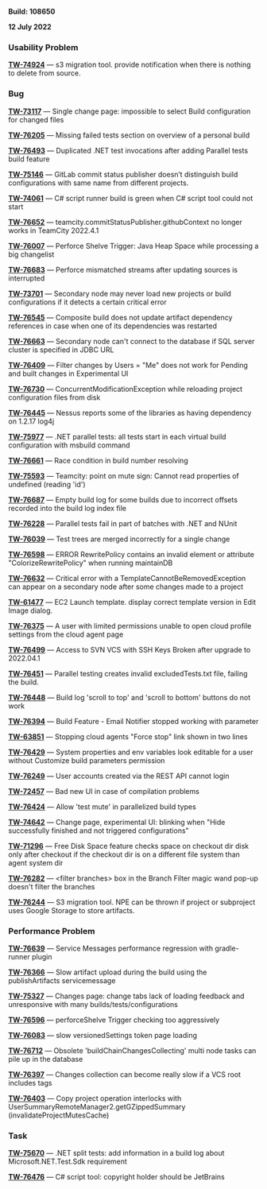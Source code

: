 [//]: # (title: TeamCity 2022.04.2 Release Notes)
[//]: # (auxiliary-id: TeamCity 2022.04.2 Release Notes)

__Build: 108650__

__12 July 2022__

### Usability Problem

**[TW-74924](https://youtrack.jetbrains.com/issue/TW-74924/s3-migration-tool-provide-notification-when-there-is-nothing-to-delete-from-source)** — s3 migration tool. provide notification when there is nothing to delete from source.

### Bug

**[TW-73117](https://youtrack.jetbrains.com/issue/TW-73117/Single-change-page-impossible-to-select-Build-configuration-for-changed-files)** — Single change page: impossible to select Build configuration for changed files

**[TW-76205](https://youtrack.jetbrains.com/issue/TW-76205/Missing-failed-tests-section-on-overview-of-a-personal-build)** — Missing failed tests section on overview of a personal build

**[TW-76493](https://youtrack.jetbrains.com/issue/TW-76493/Duplicated-NET-test-invocations-after-adding-Parallel-tests-build-feature)** — Duplicated .NET test invocations after adding Parallel tests build feature

**[TW-75146](https://youtrack.jetbrains.com/issue/TW-75146/GitLab-commit-status-publisher-doesnt-distinguish-build-configurations-with-same-name-from-different-projects)** — GitLab commit status publisher doesn’t distinguish build configurations with same name from different projects.

**[TW-74061](https://youtrack.jetbrains.com/issue/TW-74061/C-script-runner-build-is-green-when-C-script-tool-could-not-start)** — C# script runner build is green when C# script tool could not start

**[TW-76652](https://youtrack.jetbrains.com/issue/TW-76652/teamcitycommitStatusPublishergithubContext-no-longer-works-in-TeamCity-202241)** — teamcity.commitStatusPublisher.githubContext no longer works in TeamCity 2022.4.1

**[TW-76007](https://youtrack.jetbrains.com/issue/TW-76007/Perforce-Shelve-Trigger-Java-Heap-Space-while-processing-a-big-changelist)** — Perforce Shelve Trigger: Java Heap Space while processing a big changelist

**[TW-76683](https://youtrack.jetbrains.com/issue/TW-76683/Perforce-mismatched-streams-after-updating-sources-is-interrupted)** — Perforce mismatched streams after updating sources is interrupted

**[TW-73701](https://youtrack.jetbrains.com/issue/TW-73701/Secondary-node-may-never-load-new-projects-or-build-configurations-if-it-detects-a-certain-critical-error)** — Secondary node may never load new projects or build configurations if it detects a certain critical error

**[TW-76545](https://youtrack.jetbrains.com/issue/TW-76545/Composite-build-does-not-update-artifact-dependency-references-in-case-when-one-of-its-dependencies-was-restarted)** — Composite build does not update artifact dependency references in case when one of its dependencies was restarted

**[TW-76663](https://youtrack.jetbrains.com/issue/TW-76663/Secondary-node-cant-connect-to-the-database-if-SQL-server-cluster-is-specified-in-JDBC-URL)** — Secondary node can't connect to the database if SQL server cluster is specified in JDBC URL

**[TW-76409](https://youtrack.jetbrains.com/issue/TW-76409/Filter-changes-by-Users-Me-does-not-work-for-Pending-and-built-changes-in-Experimental-UI)** — Filter changes by Users = "Me" does not work for Pending and built changes in Experimental UI

**[TW-76730](https://youtrack.jetbrains.com/issue/TW-76730/ConcurrentModificationException-while-reloading-project-configuration-files-from-disk)** — ConcurrentModificationException while reloading project configuration files from disk

**[TW-76445](https://youtrack.jetbrains.com/issue/TW-76445/Nessus-reports-some-of-the-libraries-as-having-dependency-on-1217-log4j)** — Nessus reports some of the libraries as having dependency on 1.2.17 log4j

**[TW-75977](https://youtrack.jetbrains.com/issue/TW-75977/NET-parallel-tests-all-tests-start-in-each-virtual-build-configuration-with-msbuild-command)** — .NET parallel tests: all tests start in each virtual build configuration with msbuild command

**[TW-76661](https://youtrack.jetbrains.com/issue/TW-76661/Race-condition-in-build-number-resolving)** — Race condition in build number resolving

**[TW-75593](https://youtrack.jetbrains.com/issue/TW-75593/Teamcity-point-on-mute-sign-Cannot-read-properties-of-undefined-reading-id)** — Teamcity: point on mute sign: Cannot read properties of undefined (reading 'id')

**[TW-76687](https://youtrack.jetbrains.com/issue/TW-76687/Empty-build-log-for-some-builds-due-to-incorrect-offsets-recorded-into-the-build-log-index-file)** — Empty build log for some builds due to incorrect offsets recorded into the build log index file

**[TW-76228](https://youtrack.jetbrains.com/issue/TW-76228/Parallel-tests-fail-in-part-of-batches-with-NET-and-NUnit)** — Parallel tests fail in part of batches with .NET and NUnit

**[TW-76039](https://youtrack.jetbrains.com/issue/TW-76039/Test-trees-are-merged-incorrectly-for-a-single-change)** — Test trees are merged incorrectly for a single change

**[TW-76598](https://youtrack.jetbrains.com/issue/TW-76598/ERROR-RewritePolicy-contains-an-invalid-element-or-attribute-ColorizeRewritePolicy-when-running-maintainDB)** — ERROR RewritePolicy contains an invalid element or attribute "ColorizeRewritePolicy" when running maintainDB

**[TW-76632](https://youtrack.jetbrains.com/issue/TW-76632/Critical-error-with-a-TemplateCannotBeRemovedException-can-appear-on-a-secondary-node-after-some-changes-made-to-a-project)** — Critical error with a TemplateCannotBeRemovedException can appear on a secondary node after some changes made to a project

**[TW-61477](https://youtrack.jetbrains.com/issue/TW-61477/EC2-Launch-template-display-correct-template-version-in-Edit-Image-dialog)** — EC2 Launch template. display correct template version in Edit Image dialog.

**[TW-76375](https://youtrack.jetbrains.com/issue/TW-76375/A-user-with-limited-permissions-unable-to-open-cloud-profile-settings-from-the-cloud-agent-page)** — A user with limited permissions unable to open cloud profile settings from the cloud agent page

**[TW-76499](https://youtrack.jetbrains.com/issue/TW-76499/Access-to-SVN-VCS-with-SSH-Keys-Broken-after-upgrade-to-2022041)** — Access to SVN VCS with SSH Keys Broken after upgrade to 2022.04.1

**[TW-76451](https://youtrack.jetbrains.com/issue/TW-76451/Parallel-testing-creates-invalid-excludedTeststxt-file-failing-the-build)** — Parallel testing creates invalid excludedTests.txt file, failing the build.

**[TW-76448](https://youtrack.jetbrains.com/issue/TW-76448/Build-log-scroll-to-top-and-scroll-to-bottom-buttons-do-not-work)** — Build log 'scroll to top' and 'scroll to bottom' buttons do not work

**[TW-76394](https://youtrack.jetbrains.com/issue/TW-76394/Build-Feature-Email-Notifier-stopped-working-with-parameter)** — Build Feature - Email Notifier stopped working with parameter

**[TW-63851](https://youtrack.jetbrains.com/issue/TW-63851/Stopping-cloud-agents-Force-stop-link-shown-in-two-lines)** — Stopping cloud agents "Force stop" link shown in two lines

**[TW-76429](https://youtrack.jetbrains.com/issue/TW-76429/System-properties-and-env-variables-look-editable-for-a-user-without-Customize-build-parameters-permission)** — System properties and env variables look editable for a user without Customize build parameters permission

**[TW-76249](https://youtrack.jetbrains.com/issue/TW-76249/User-accounts-created-via-the-REST-API-cannot-login)** — User accounts created via the REST API cannot login

**[TW-72457](https://youtrack.jetbrains.com/issue/TW-72457/Bad-new-UI-in-case-of-compilation-problems)** — Bad new UI in case of compilation problems

**[TW-76424](https://youtrack.jetbrains.com/issue/TW-76424/Allow-test-mute-in-parallelized-build-types)** — Allow 'test mute' in parallelized build types

**[TW-74642](https://youtrack.jetbrains.com/issue/TW-74642/Change-page-experimental-UI-blinking-when-Hide-successfully-finished-and-not-triggered-configurations)** — Change page, experimental UI: blinking when "Hide successfully finished and not triggered configurations"

**[TW-71296](https://youtrack.jetbrains.com/issue/TW-71296/Free-Disk-Space-feature-checks-space-on-checkout-dir-disk-only-after-checkout-if-the-checkout-dir-is-on-a-different-file-system)** — Free Disk Space feature checks space on checkout dir disk only after checkout if the checkout dir is on a different file system than agent system dir

**[TW-76282](https://youtrack.jetbrains.com/issue/TW-76282/filter-branches-box-in-the-Branch-Filter-magic-wand-pop-up-doesnt-filter-the-branches)** — &lt;filter branches> box in the Branch Filter magic wand pop-up doesn't filter the branches

**[TW-76244](https://youtrack.jetbrains.com/issue/TW-76244/S3-migration-tool-NPE-can-be-thrown-if-project-or-subproject-uses-Google-Storage-to-store-artifacts)** — S3 migration tool. NPE can be thrown if project or subproject uses Google Storage to store artifacts.

### Performance Problem

**[TW-76639](https://youtrack.jetbrains.com/issue/TW-76639/Service-Messages-performance-regression-with-gradle-runner-plugin)** — Service Messages performance regression with gradle-runner plugin

**[TW-76366](https://youtrack.jetbrains.com/issue/TW-76366/Slow-artifact-upload-during-the-build-using-the-publishArtifacts-servicemessage)** — Slow artifact upload during the build using the publishArtifacts servicemessage

**[TW-75327](https://youtrack.jetbrains.com/issue/TW-75327/Changes-page-change-tabs-lack-of-loading-feedback-and-unresponsive-with-many-buildstestsconfigurations)** — Changes page: change tabs lack of loading feedback and unresponsive with many builds/tests/configurations

**[TW-76596](https://youtrack.jetbrains.com/issue/TW-76596/perforceShelve-Trigger-checking-too-aggressively)** — perforceShelve Trigger checking too aggressively

**[TW-76083](https://youtrack.jetbrains.com/issue/TW-76083/slow-versionedSettings-token-page-loading)** — slow versionedSettings token page loading

**[TW-76712](https://youtrack.jetbrains.com/issue/TW-76712/Obsolete-buildChainChangesCollecting-multi-node-tasks-can-pile-up-in-the-database)** — Obsolete 'buildChainChangesCollecting' multi node tasks can pile up in the database

**[TW-76397](https://youtrack.jetbrains.com/issue/TW-76397/Changes-collection-can-become-really-slow-if-a-VCS-root-includes-tags)** — Changes collection can become really slow if a VCS root includes tags

**[TW-76403](https://youtrack.jetbrains.com/issue/TW-76403/Copy-project-operation-interlocks-with-UserSummaryRemoteManager2getGZippedSummary-invalidateProjectMutesCache)** — Copy project operation interlocks with UserSummaryRemoteManager2.getGZippedSummary (invalidateProjectMutesCache)

### Task

**[TW-75670](https://youtrack.jetbrains.com/issue/TW-75670/NET-split-tests-add-information-in-a-build-log-about-MicrosoftNETTestSdk-requirement)** — .NET split tests: add information in a build log about Microsoft.NET.Test.Sdk requirement

**[TW-76476](https://youtrack.jetbrains.com/issue/TW-76476/C-script-tool-copyright-holder-should-be-JetBrains)** — C# script tool: copyright holder should be JetBrains











